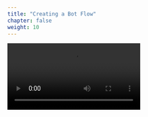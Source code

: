 ```yaml
---
title: "Creating a Bot Flow"
chapter: false
weight: 10
---
```



![addingslot](/videos/addingSlotIntnt.mov)